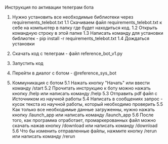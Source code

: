 Инструкция по активации телеграм бота

1. Нужно установить все необходимые библиотеки через requirements_telebot.txt
	1.1 Скачиваем файл requirements_telebot.txt к себе на компьютер в папку где будет находиться код.
	1.2 Открыть командную строку в этой папке 
	1.3 Написать команду для установки библиотек - pip install -r requirements_telebot.txt
	1.4 Дождаться установки

2. Скачать код с телеграм - файл reference_bot_v1.py

3. Запустить код 

4. Перейти в диалог с ботом - @reference_sys_bot

5. Коммуникация с ботом
	5.1 Нажать кнопку "Начать" или ввести команду /start
	5.2 Прочитать инструкцию к боту можно нажать кнопку /help или написать команду /help
	5.3 Отправить pdf файл с Источником из научной работы 
	5.4 Написать в сообщениях запрос - кусок текста из научной работы, который необходимо проверить
	5.5 Как только все необходимые данные загруженны, нужно нажать кнопку /launch_app или написать команду /launch_app
	5.6 После того, как программа отработает, промаркерованных файл можно скачать нажав кнопку /download или написать команду /download
	5.6 Что бы изменить отправленные файлы, нажмите кнопку /rerun или написать команду /rerun